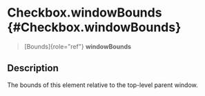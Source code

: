 Checkbox.windowBounds {#Checkbox.windowBounds}
=====================

> [Bounds]{role="ref"} **windowBounds**

Description
-----------

The bounds of this element relative to the top-level parent window.
